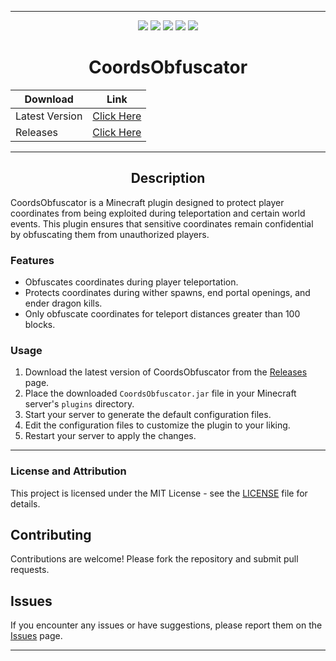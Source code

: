 
---

<p align="center">
<a href="https://github.com/Niix-Dan/CoordsObfuscator/releases/latest"><img src="https://img.shields.io/github/v/release/Niix-Dan/CoordsObfuscator.svg"></a>
<a href="https://github.com/Niix-Dan/CoordsObfuscator/releases/latest"><img src="https://img.shields.io/github/downloads/Niix-Dan/CoordsObfuscator/latest/total"></a>
<img src="https://img.shields.io/github/languages/code-size/Niix-Dan/CoordsObfuscator.svg"></a>
<a href="https://github.com/Niix-Dan/CoordsObfuscator/graphs/contributors"><img src="https://img.shields.io/github/contributors/Niix-Dan/CoordsObfuscator.svg"></a>
<a href="https://github.com/Niix-Dan/CoordsObfuscator/stargazers"><img src="https://img.shields.io/github/stars/Niix-Dan/CoordsObfuscator.svg?label=Stars&logo=github"></a>
</p>

<div align="center">

# CoordsObfuscator
| Download | Link |
| ------------- | ------------- |
| Latest Version | [Click Here](https://github.com/Niix-Dan/CoordsObfuscator/releases/latest/download/CoordsObfuscator.jar) |
| Releases | [Click Here](https://github.com/Niix-Dan/CoordsObfuscator/releases) |

</div>

---

<div align="center">

## Description
</div>
CoordsObfuscator is a Minecraft plugin designed to protect player coordinates from being exploited during teleportation and certain world events. This plugin ensures that sensitive coordinates remain confidential by obfuscating them from unauthorized players.

### Features
- Obfuscates coordinates during player teleportation.
- Protects coordinates during wither spawns, end portal openings, and ender dragon kills.
- Only obfuscate coordinates for teleport distances greater than 100 blocks.

### Usage
1. Download the latest version of CoordsObfuscator from the [Releases](https://github.com/Niix-Dan/CoordsObfuscator/releases) page.
2. Place the downloaded `CoordsObfuscator.jar` file in your Minecraft server's `plugins` directory.
3. Start your server to generate the default configuration files.
4. Edit the configuration files to customize the plugin to your liking.
5. Restart your server to apply the changes.

---

### License and Attribution
This project is licensed under the MIT License - see the [LICENSE](LICENSE) file for details.

## Contributing
Contributions are welcome! Please fork the repository and submit pull requests.

## Issues
If you encounter any issues or have suggestions, please report them on the [Issues](https://github.com/Niix-Dan/CoordsObfuscator/issues) page.

---
